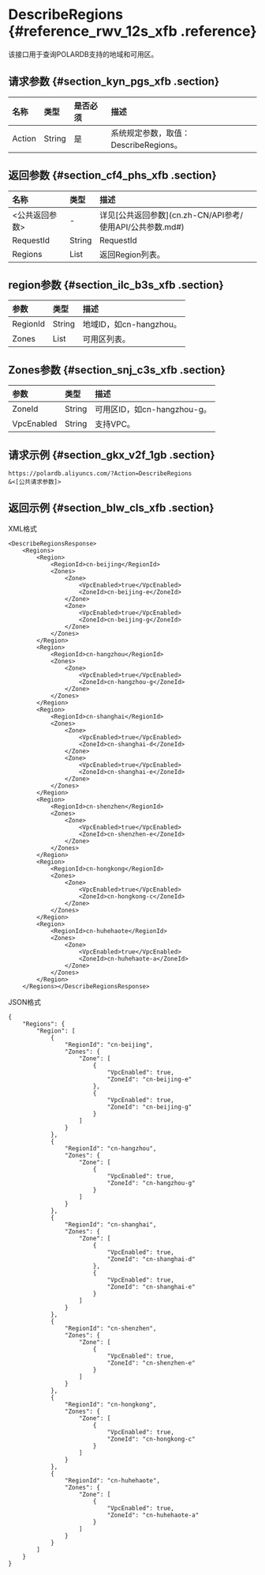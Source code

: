 # DescribeRegions {#reference_rwv_12s_xfb .reference}

该接口用于查询POLARDB支持的地域和可用区。

## 请求参数 {#section_kyn_pgs_xfb .section}

|名称|类型|是否必须|描述|
|:-|:-|:---|:-|
|Action|String|是|系统规定参数，取值：DescribeRegions。|

## 返回参数 {#section_cf4_phs_xfb .section}

|名称|类型|描述|
|:-|:-|:-|
|<公共返回参数\>|-|详见[公共返回参数](cn.zh-CN/API参考/ 使用API/公共参数.md#)|
|RequestId|String|RequestId|
|Regions|List|返回Region列表。|

## region参数 {#section_ilc_b3s_xfb .section}

|参数|类型|描述|
|:-|:-|:-|
|RegionId|String|地域ID，如cn-hangzhou。|
|Zones|List|可用区列表。|

## Zones参数 {#section_snj_c3s_xfb .section}

|参数|类型|描述|
|:-|:-|:-|
|ZoneId|String|可用区ID，如cn-hangzhou-g。|
|VpcEnabled|String|支持VPC。|

## 请求示例 {#section_gkx_v2f_1gb .section}

```
https://polardb.aliyuncs.com/?Action=DescribeRegions
&<[公共请求参数]>
```

## 返回示例 {#section_blw_cls_xfb .section}

XML格式

```
<DescribeRegionsResponse>
	<Regions>
		<Region>
			<RegionId>cn-beijing</RegionId>
			<Zones>
				<Zone>
					<VpcEnabled>true</VpcEnabled>
					<ZoneId>cn-beijing-e</ZoneId>
				</Zone>
				<Zone>
					<VpcEnabled>true</VpcEnabled>
					<ZoneId>cn-beijing-g</ZoneId>
				</Zone>
			</Zones>
		</Region>
		<Region>
			<RegionId>cn-hangzhou</RegionId>
			<Zones>
				<Zone>
					<VpcEnabled>true</VpcEnabled>
					<ZoneId>cn-hangzhou-g</ZoneId>
				</Zone>
			</Zones>
		</Region>
		<Region>
			<RegionId>cn-shanghai</RegionId>
			<Zones>
				<Zone>
					<VpcEnabled>true</VpcEnabled>
					<ZoneId>cn-shanghai-d</ZoneId>
				</Zone>
				<Zone>
					<VpcEnabled>true</VpcEnabled>
					<ZoneId>cn-shanghai-e</ZoneId>
				</Zone>
			</Zones>
		</Region>
		<Region>
			<RegionId>cn-shenzhen</RegionId>
			<Zones>
				<Zone>
					<VpcEnabled>true</VpcEnabled>
					<ZoneId>cn-shenzhen-e</ZoneId>
				</Zone>
			</Zones>
		</Region>
		<Region>
			<RegionId>cn-hongkong</RegionId>
			<Zones>
				<Zone>
					<VpcEnabled>true</VpcEnabled>
					<ZoneId>cn-hongkong-c</ZoneId>
				</Zone>
			</Zones>
		</Region>
		<Region>
			<RegionId>cn-huhehaote</RegionId>
			<Zones>
				<Zone>
					<VpcEnabled>true</VpcEnabled>
					<ZoneId>cn-huhehaote-a</ZoneId>
				</Zone>
			</Zones>
		</Region>
	</Regions></DescribeRegionsResponse>
```

JSON格式

```
{
    "Regions": {
        "Region": [
            {
                "RegionId": "cn-beijing", 
                "Zones": {
                    "Zone": [
                        {
                            "VpcEnabled": true, 
                            "ZoneId": "cn-beijing-e"
                        }, 
                        {
                            "VpcEnabled": true, 
                            "ZoneId": "cn-beijing-g"
                        }
                    ]
                }
            }, 
            {
                "RegionId": "cn-hangzhou", 
                "Zones": {
                    "Zone": [
                        {
                            "VpcEnabled": true, 
                            "ZoneId": "cn-hangzhou-g"
                        }
                    ]
                }
            }, 
            {
                "RegionId": "cn-shanghai", 
                "Zones": {
                    "Zone": [
                        {
                            "VpcEnabled": true, 
                            "ZoneId": "cn-shanghai-d"
                        }, 
                        {
                            "VpcEnabled": true, 
                            "ZoneId": "cn-shanghai-e"
                        }
                    ]
                }
            }, 
            {
                "RegionId": "cn-shenzhen", 
                "Zones": {
                    "Zone": [
                        {
                            "VpcEnabled": true, 
                            "ZoneId": "cn-shenzhen-e"
                        }
                    ]
                }
            }, 
            {
                "RegionId": "cn-hongkong", 
                "Zones": {
                    "Zone": [
                        {
                            "VpcEnabled": true, 
                            "ZoneId": "cn-hongkong-c"
                        }
                    ]
                }
            }, 
            {
                "RegionId": "cn-huhehaote", 
                "Zones": {
                    "Zone": [
                        {
                            "VpcEnabled": true, 
                            "ZoneId": "cn-huhehaote-a"
                        }
                    ]
                }
            }
        ]
    }
}
```

